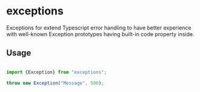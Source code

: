 # exceptions
Exceptions for extend Typescript error handling to have better experience with well-known Exception prototypes having built-in code property inside.

## Usage

```typescript

import {Exception} from "exceptions";

throw new Exception("Message", 500);

```
